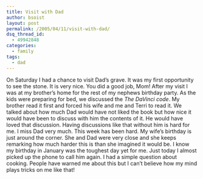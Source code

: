 ```yaml
---
title: Visit with Dad
author: bsoist
layout: post
permalink: /2005/04/11/visit-with-dad/
dsq_thread_id:
  - 49942848
categories:
  - family
tags:
  - dad
---
```

On Saturday I had a chance to visit Dad&#8217;s grave. It was my first opportunity to see the stone. It is very nice. You did a good job, Mom! After my visit I was at my brother&#8217;s home for the rest of my nephews birthday party. As the kids were preparing for bed, we discussed the *The DaVinci code*. My brother read it first and forced his wife and me and Terri to read it. We talked about how much Dad would have not liked the book but how nice it would have been to discuss with him the contents of it. He would have loved that discussion. Having discussions like that without him is hard for me. I miss Dad very much. This week has been hard. My wife&#8217;s birthday is just around the corner. She and Dad were very close and she keeps remarking how much harder this is than she imagined it would be. I know my birthday in January was the toughest day yet for me. Just today I almost picked up the phone to call him again. I had a simple question about cooking. People have warned me about this but I can&#8217;t believe how my mind plays tricks on me like that!
